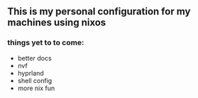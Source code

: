 ## This is my personal configuration for my machines using nixos

### things yet to to come: 
 - better docs
 - nvf
 - hyprland 
 - shell config
 - more nix fun
